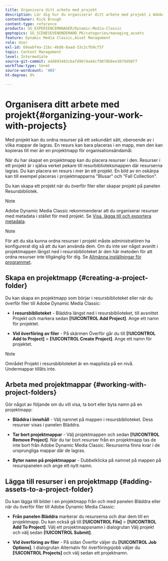 ```yaml
---
title: Organisera ditt arbete med projekt
description: Lär dig hur du organiserar ditt arbete med projekt i Adobe Dynamic Media Classic.
contentOwner: Rick Brough
content-type: reference
products: SG_EXPERIENCEMANAGER/Dynamic-Media-Classic
geptopics: SG_SCENESEVENONDEMAND_PK/categories/managing_assets
feature: Dynamic Media Classic,Asset Management
role: User
exl-id: 69aabf4a-21bc-4bd8-8aad-33c2cfb9cf57
topic: Content Management
level: Intermediate
source-git-commit: edd893482cbafd9674a44cf9878b8ee3079d98f7
workflow-type: tm+mt
source-wordcount: '465'
ht-degree: 0%

---
```


# Organisera ditt arbete med projekt{#organizing-your-work-with-projects}

Med projekt kan du ordna resurser på ett sekundärt sätt, oberoende av i vilka mappar de lagras. En resurs kan bara placeras i en mapp, men den kan kopieras till mer än en projektmapp för organisationsändamål.

När du har skapat en projektmapp kan du placera resurser i den. Resurser i ett projekt är i själva verket pekare till resurbiblioteksmappen där resurserna lagras. Du kan placera en resurs i mer än ett projekt. En bild av en oskärpa kan till exempel placeras i projektmapparna &quot;Blusar&quot; och &quot;Fall Collection&quot;.

Du kan skapa ett projekt när du överför filer eller skapar projekt på panelen Resursbibliotek.

>[!NOTE]
>
>Adobe Dynamic Media Classic rekommenderar att du organiserar resurser med metadata i stället för med projekt. Se [Visa, lägga till och exportera metadata](viewing-adding-exporting-metadata.md).

>[!NOTE]
>
>För att du ska kunna ordna resurser i projekt måste administratören ha konfigurerat dig så att du kan använda dem. Om du inte ser något avsnitt i projektmappen längst ned i resursbiblioteket är den här metoden för att ordna resurser inte tillgänglig för dig. Se [Allmänna inställningar för programmet](application-setup.md#general-settings).

## Skapa en projektmapp {#creating-a-project-folder}

Du kan skapa en projektmapp som börjar i resursbiblioteket eller när du överför filer till Adobe Dynamic Media Classic:

* **I resursbiblioteket** - Bläddra längst ned i resursbiblioteket, till avsnittet Projekt och markera sedan **[!UICONTROL Add Project]**. Ange ett namn för projektet.

* **Vid överföring av filer** - På skärmen Överför går du till **[!UICONTROL Add to Project]** > **[!UICONTROL Create Project]**. Ange ett namn för projektet.

>[!NOTE]
>
>Området Projekt i resursbiblioteket är en mapplista på en nivå. Undermappar tillåts inte.

## Arbeta med projektmappar {#working-with-project-folders}

Gör något av följande om du vill visa, ta bort eller byta namn på en projektmapp:

* **Bläddra i innehåll** - Välj namnet på mappen i resursbiblioteket. Dess resurser visas i panelen Bläddra.

* **Tar bort projektmappar** - Välj projektmappen och sedan **[!UICONTROL Remove Project]**. När du tar bort resurser från en projektmapp tas de inte bort från Adobe Dynamic Media Classic. Resurserna finns kvar i de ursprungliga mappar där de lagras.

* **Byter namn på projektmappar** - Dubbelklicka på namnet på mappen på resurspanelen och ange ett nytt namn.

## Lägga till resurser i en projektmapp {#adding-assets-to-a-project-folder}

Du kan lägga till bilder i en projektmapp från och med panelen Bläddra eller när du överför filer till Adobe Dynamic Media Classic:

* **Från panelen Bläddra** markerar du resurserna och drar dem till en projektmapp. Du kan också gå till **[!UICONTROL File]** > **[!UICONTROL Add To Project]**. Välj ett projektmappsnamn i dialogrutan Välj projekt och välj sedan **[!UICONTROL Submit]**.

* **Vid överföring av filer** - På sidan Överför väljer du **[!UICONTROL Job Options]**. I dialogrutan Alternativ för överföringsjobb väljer du **[!UICONTROL Projects]** och välj sedan ett projektnamn.
